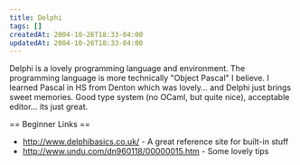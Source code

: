 ```yaml
---
title: Delphi
tags: []
createdAt: 2004-10-26T18:33-04:00
updatedAt: 2004-10-26T18:33-04:00
---
```


Delphi is a lovely programming language and environment. The programming language is more technically "Object Pascal" I believe. I learned Pascal in HS from Denton which was lovely... and Delphi just brings sweet memories. Good type system (no OCaml, but quite nice), acceptable editor... its just great.

== Beginner Links ==
* http://www.delphibasics.co.uk/ - A great reference site for built-in stuff
* http://www.undu.com/dn960118/00000015.htm - Some lovely tips

